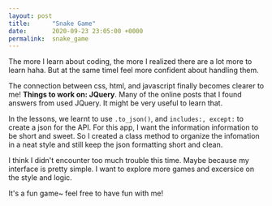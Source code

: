 ```yaml
---
layout: post
title:      "Snake Game"
date:       2020-09-23 23:05:00 +0000
permalink:  snake_game
---
```



The more I learn about coding, the more I realized there are a lot more to learn haha. But at the same timeI feel more confident about handling them.

The connection between css, html, and javascript finally becomes clearer to me! **Things to work on: JQuery**. Many of the online posts that I found answers from used JQuery. It might be very useful to learn that.

In the lessons, we learnt to use `.to_json()`, and `includes:, except:` to create a json for the API. For this app, I want the information information to be short and sweet. So I created a class method to organize the infomation in a neat style and still keep the json formatting short and clean.

I think I didn't encounter too much trouble this time. Maybe because my interface is pretty simple. I want to explore more games and excersice on the style and logic.

It's a fun game~ feel free to have fun with me!
